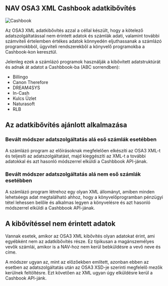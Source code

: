 ## NAV OSA3 XML Cashbook adatkibővítés

![Cashbook](https://kreativ-informatika.cashbook.hu/site/anim/anim_01.gif)

Az OSA3 XML adatkibővítés azzal a céllal készült, hogy a kötelező adatszolgáltatással nem érintett adatok és számlák adati, valamint további számviteli értelemben értékes adatok könnyedén eljuthassanak a számlázó programokbból, ügyviteli rendszerekből a könyvelő programokba a Cashbook-kon keresztül.

Jelenleg ezek a számlázó programok használják a kibővített adatstruktúrát és adnak át adatot a Cashbbook-ba (ABC sorrendben):

* Billingo
* Canon Therefore
* DREAM4SYS
* In-Cash
* Kulcs Üzlet
* Naturasoft
* RLB

## Az adatkibővítés ajánlott alkalmazása

### Bevált módszer adatszolgáltatás alá eső számlák esetébben

A számlázó program az előírásoknak megfelelően elkészíti az OSA3 XML-t és teljesíti az adatszolgáltatást, majd kieggészíti az XML-t a további adatokkal és azt hasonló módszerrel elküldi a Cashbbook API-jának.

### Bevált módszer adatszolgáltatás alá nem eső számlák esetébben

A számlázó program létrehoz egy olyan XML állományt, amiben minden lehetséegs adat megtalálható ahhoz, hogy a könyvelőprogramban pénzügyi tétel lehessen belőle és alkalmas legyen a könyvelésre és azt hasonló módszerrel elküldi a Cashbbook API-jának.

## A kibővítéssel nem érintett adatok

Vannak esetek, amikor az OSA3 XML kibővítés olyan adatokat érint, ami egyébként nem az adatkibővítés része. Ez tipikusan a magánszemélyes vevők számlái, amikor is a NAV-hoz nem kerül bebküldésre a vevő neve és címe.

A módszer ugyan az, mint az előzőekben említett, azonban ebben az esetben az adatszolgáltatás után az OSA3 XSD-je szerinti megfelelő mezők kerülnek feltöltésre. Ezt követően az XML ugyan úgy elküldésre kerül a Cashbook API-jánk.
